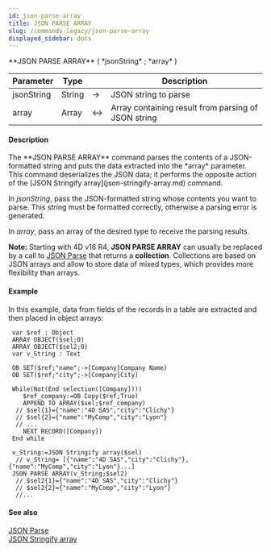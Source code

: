```yaml
---
id: json-parse-array
title: JSON PARSE ARRAY
slug: /commands-legacy/json-parse-array
displayed_sidebar: docs
---
```


<!--REF #_command_.JSON PARSE ARRAY.Syntax-->**JSON PARSE ARRAY** ( *jsonString* ; *array* )<!-- END REF-->
<!--REF #_command_.JSON PARSE ARRAY.Params-->
| Parameter | Type |  | Description |
| --- | --- | --- | --- |
| jsonString | String | &rarr; | JSON string to parse |
| array | Array | <&rarr; | Array containing result from parsing of JSON string |

<!-- END REF-->

#### Description 

<!--REF #_command_.JSON PARSE ARRAY.Summary-->The **JSON PARSE ARRAY** command parses the contents of a JSON-formatted string and puts the data extracted into the *array* parameter.<!-- END REF--> This command deserializes the JSON data; it performs the opposite action of the [JSON Stringify array](json-stringify-array.md) command.

In *jsonString*, pass the JSON-formatted string whose contents you want to parse. This string must be formatted correctly, otherwise a parsing error is generated. 

In *array*, pass an array of the desired type to receive the parsing results. 

**Note:** Starting with 4D v16 R4, **JSON PARSE ARRAY** can usually be replaced by a call to [JSON Parse](json-parse.md) that returns a **collection**. Collections are based on JSON arrays and allow to store data of mixed types, which provides more flexibility than arrays. 

#### Example 

In this example, data from fields of the records in a table are extracted and then placed in object arrays:

```4d
 var $ref : Object
 ARRAY OBJECT($sel;0)
 ARRAY OBJECT($sel2;0)
 var v_String : Text
 
 OB SET($ref;"name";->[Company]Company Name)
 OB SET($ref;"city";->[Company]City)
 
 While(Not(End selection([Company])))
    $ref_company:=OB Copy($ref;True)
    APPEND TO ARRAY($sel;$ref_company)
  // $sel{1}={"name":"4D SAS","city":"Clichy"}
  // $sel{2}={"name":"MyComp","city":"Lyon"}
  // ...
    NEXT RECORD([Company])
 End while
 
 v_String:=JSON Stringify array($sel)
  // v_String= [{"name":"4D SAS","city":"Clichy"},{"name":"MyComp","city":"Lyon"}...]
 JSON PARSE ARRAY(v_String;$sel2)
  // $sel2{1}={"name":"4D SAS","city":"Clichy"}
  // $sel2{2}={"name":"MyComp","city":"Lyon"}
  //...
```

#### See also 

[JSON Parse](json-parse.md)  
[JSON Stringify array](json-stringify-array.md)  